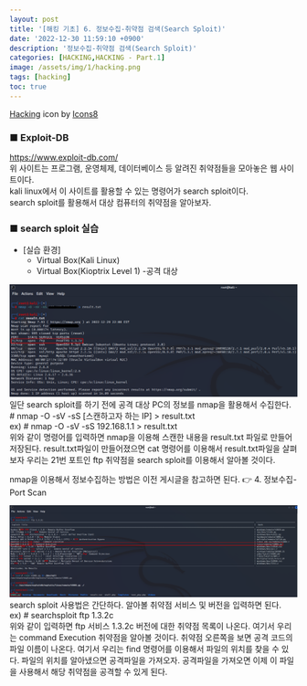 ```yaml
---
layout: post
title: '[해킹 기초] 6. 정보수집-취약점 검색(Search Sploit)'
date: '2022-12-30 11:59:10 +0900'
description: '정보수집-취약점 검색(Search Sploit)'
categories: [HACKING,HACKING - Part.1]
image: /assets/img/1/hacking.png
tags: [hacking]
toc: true
---
```

<a text-size="1px" target="_blank" href="https://icons8.com/icon/5503/hacking">Hacking</a> icon by <a target="_blank" href="https://icons8.com">Icons8</a>

### <b>■ Exploit-DB</b>
<a src="https://www.exploit-db.com/">https://www.exploit-db.com/</a><br>
위 사이트는 프로그램, 운영체제, 데이터베이스 등 알려진 취약점들을 모아놓은 웹 사이트이다.<br>
kali linux에서 이 사이트를 활용할 수 있는 명령어가 search sploit이다.<br>
search sploit를 활용해서 대상 컴퓨터의 취약점을 알아보자.

### <b>■ search sploit 실습</b>
- [실습 환경]
    - Virtual Box(Kali Linux)
    - Virtual Box(Kioptrix Level 1) -공격 대상

<img src="/assets/img/hacking/part1-6/1.png" alt="표사진"><br>
일단 search sploit를 하기 전에 공격 대상 PC의 정보를 nmap을 활용해서 수집한다.<br>
&#35; nmap -O -sV -sS [스캔하고자 하는 IP] > result.txt<br>
ex) &#35; nmap -O -sV -sS 192.168.1.1 > result.txt<br>
위와 같이 명령어를 입력하면 nmap을 이용해 스캔한 내용을 result.txt 파일로 만들어 저장된다. result.txt파일이 만들어졌으면 cat 명령어를 이용해서 result.txt파일을 살펴보자
우리는 21번 포트인 ftp 취약점을 search sploit를 이용해서 알아볼 것이다.

nmap을 이용해서 정보수집하는 방법은 이전 게시글을 참고하면 된다. <a src="https://jjuseok.github.io/posts/hacking_part1-4/">👉 4. 정보수집-Port Scan</a><br>


<img src="/assets/img/hacking/part1-6/2.png" alt="표사진"><br>
search sploit 사용법은 간단하다. 알아볼 취약점 서비스 및 버전을 입력하면 된다.<br>
ex) &#35; searchsploit ftp 1.3.2c<br>
위와 같이 입력하면 ftp 서비스 1.3.2c 버전에 대한 취약점 목록이 나온다. 여기서 우리는 command Execution 취약점을 알아볼 것이다.
취약점 오른쪽을 보면 공격 코드의 파일 이름이 나온다. 여기서 우리는 find 명령어를 이용해서 파일의 위치를 찾을 수 있다.
파일의 위치를 알아냈으면 공격파일을 가져오자. 공격파일을 가져오면 이제 이 파일을 사용해서 해당 취약점을 공격할 수 있게 된다.